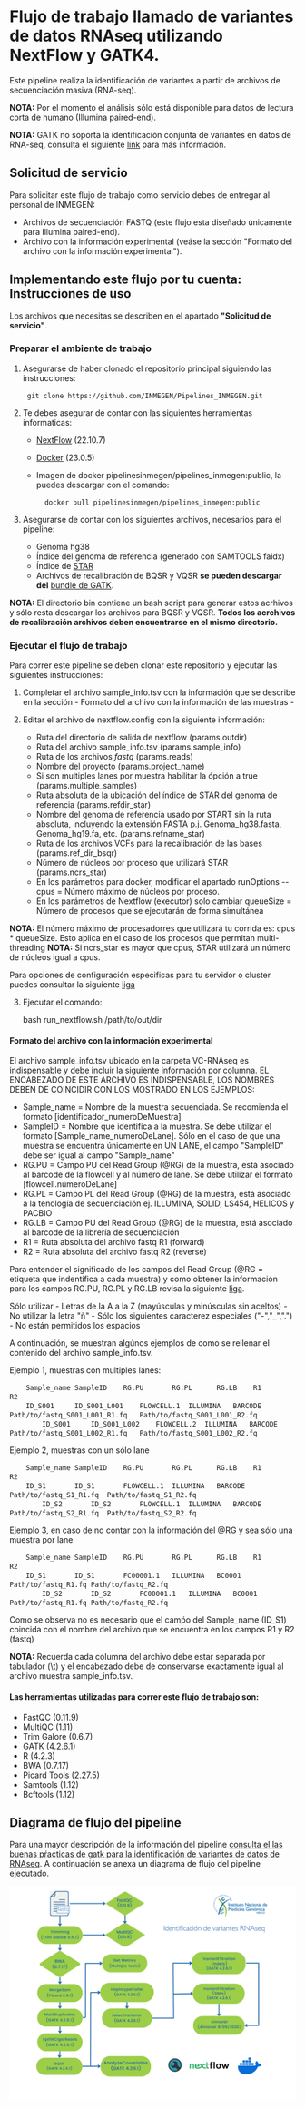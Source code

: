# Flujo de trabajo llamado de variantes de datos RNAseq utilizando NextFlow y GATK4.

Este pipeline realiza la identificación de variantes a partir de archivos de secuenciación masiva (RNA-seq).

**NOTA:** Por el momento el análisis sólo está disponible para datos de lectura corta de humano (Illumina paired-end).

**NOTA:** GATK no soporta  la identificación conjunta de variantes en datos de RNA-seq, consulta el siguiente [link](https://gatk.broadinstitute.org/hc/en-us/articles/360035531192-RNAseq-short-variant-discovery-SNPs-Indels-) para más información.

## Solicitud de servicio

Para solicitar este flujo de trabajo como servicio debes de entregar al personal de INMEGEN: 

- Archivos de secuenciación FASTQ (este flujo esta diseñado únicamente para Illumina paired-end).
- Archivo con la información experimental (veáse la sección "Formato del archivo con la información experimental").


## Implementando este flujo por tu cuenta: Instrucciones de uso 

Los archivos que necesitas se describen en el apartado **"Solicitud de servicio"**.

### Preparar el ambiente de trabajo

1. Asegurarse de haber clonado el repositorio principal siguiendo las instrucciones:

		git clone https://github.com/INMEGEN/Pipelines_INMEGEN.git

2. Te debes asegurar de contar con las siguientes herramientas informaticas:
	- [NextFlow](https://www.nextflow.io/docs/latest/index.html) (22.10.7)
	- [Docker](https://docs.docker.com/) (23.0.5)
	- Imagen de docker pipelinesinmegen/pipelines_inmegen:public, la puedes descargar con el comando: 

			docker pull pipelinesinmegen/pipelines_inmegen:public

3. Asegurarse de contar con los siguientes archivos, necesarios para el pipeline:
	- Genoma hg38
	- Índice del genoma de referencia (generado con SAMTOOLS faidx)
	- Índice de [STAR](https://physiology.med.cornell.edu/faculty/skrabanek/lab/angsd/lecture_notes/STARmanual.pdf)
	- Archivos de recalibración de BQSR y VQSR **se pueden descargar del** [bundle de GATK](https://console.cloud.google.com/storage/browser/genomics-public-data/resources/broad/hg38/v0;tab=objects?prefix=&forceOnObjectsSortingFiltering=false).

**NOTA:** El directorio bin contiene un bash script para generar estos acrhivos y sólo resta descargar los archivos para BQSR y VQSR. 
**Todos los acrchivos de recalibración archivos deben encuentrarse en el mismo directorio.**

### Ejecutar el flujo de trabajo

Para correr este pipeline se deben clonar este repositorio y ejecutar las siguientes instrucciones:

 1. Completar el archivo sample_info.tsv con la información que se describe en la sección - Formato del archivo con la información de las muestras -
 2. Editar el archivo de nextflow.config con la siguiente información:

	- Ruta del directorio de salida de nextflow (params.outdir)
	- Ruta del archivo sample_info.tsv (params.sample_info)
	- Ruta de los archivos *fastq* (params.reads)
	- Nombre del proyecto (params.project_name)
 	- Si son multiples lanes por muestra habilitar la ópción a true (params.multiple_samples)
	- Ruta absoluta de la ubicación del índice de STAR del genoma de referencia (params.refdir_star)
	- Nombre del genoma de referencia usado por START sin la ruta absoluta, incluyendo la extensión FASTA p.j. Genoma_hg38.fasta, Genoma_hg19.fa, etc. (params.refname_star)
 	- Ruta de los archivos VCFs para la recalibración de las bases (params.ref_dir_bsqr)
 	- Número de núcleos por proceso que utilizará STAR (params.ncrs_star)
  	- En los parámetros para docker, modificar el apartado runOptions --cpus = Número máximo de núcleos por proceso.
	- En los parámetros de Nextflow (executor) solo cambiar queueSize =  Número de procesos que se ejecutarán de forma simultánea

**NOTA:** El número máximo de  procesadorres que utilizará tu corrida es: cpus * queueSize. Esto aplica en el caso de los procesos que permitan multi-threading
**NOTA:** Si ncrs_star es mayor que cpus, STAR utilizará un número de núcleos igual a cpus.

Para opciones de configuración especificas para tu servidor o cluster puedes consultar la siguiente [liga](https://www.nextflow.io/docs/latest/config.html) 

  3. Ejecutar el comando: 

		bash run_nextflow.sh /path/to/out/dir


#### Formato del archivo con la información experimental

El archivo sample_info.tsv ubicado en la carpeta VC-RNAseq es indispensable y debe incluir la siguiente información por columna. EL ENCABEZADO DE ESTE ARCHIVO ES INDISPENSABLE, LOS NOMBRES DEBEN DE COINCIDIR CON LOS MOSTRADO EN LOS EJEMPLOS:

 - Sample_name  = Nombre de la muestra secuenciada. Se recomienda el formato [identificador_numeroDeMuestra]
 - SampleID     = Nombre que identifica a la muestra. Se debe utilizar el formato [Sample_name_numeroDeLane]. Sólo en el caso de que una muestra se encuentra únicamente en UN LANE, el campo "SampleID" debe ser igual al campo "Sample_name"
 - RG.PU        = Campo PU del Read Group (@RG) de la muestra, está asociado al barcode de la flowcell y al número de lane. Se debe utilizar el formato [flowcell.númeroDeLane]
 - RG.PL        = Campo PL del Read Group (@RG) de la muestra, está asociado a la tenología de secuenciación ej. ILLUMINA, SOLID, LS454, HELICOS y PACBIO
 - RG.LB        = Campo PU del Read Group (@RG) de la muestra, está asociado al barcode de la librería de secuenciación
 - R1           = Ruta absoluta del archivo fastq R1 (forward)
 - R2           = Ruta absoluta del archivo fastq R2 (reverse)

Para entender el significado de los campos del Read Group (@RG = etiqueta que indentifica a cada muestra) y como obtener la información para los campos RG.PU, RG.PL y RG.LB revisa la siguiente [liga](https://gatk.broadinstitute.org/hc/en-us/articles/360035890671-Read-groups).

Sólo utilizar - Letras de la A a la Z (mayúsculas y minúsculas sin aceltos)
              - No utilizar la letra "ñ"
              - Sólo los siguientes caracterez especiales ("-","_",".")
              - No están permitidos los espacios 

A continuación, se muestran algúnos ejemplos de como se rellenar el contenido del archivo sample_info.tsv.

Ejemplo 1, muestras con multiples lanes:
 
		Sample_name	SampleID	RG.PU		RG.PL	   RG.LB	R1				R2
  		ID_S001		ID_S001_L001	FLOWCELL.1	ILLUMINA   BARCODE	Path/to/fastq_S001_L001_R1.fq	Path/to/fastq_S001_L001_R2.fq
    		ID_S001		ID_S001_L002	FLOWCELL.2	ILLUMINA   BARCODE	Path/to/fastq_S001_L002_R1.fq	Path/to/fastq_S001_L002_R2.fq

Ejemplo 2, muestras con un sólo lane

		Sample_name	SampleID	RG.PU		RG.PL	   RG.LB	R1			R2
  		ID_S1		ID_S1   	FLOWCELL.1	ILLUMINA   BARCODE	Path/to/fastq_S1_R1.fq	Path/to/fastq_S1_R2.fq
    		ID_S2		ID_S2		FLOWCELL.1	ILLUMINA   BARCODE	Path/to/fastq_S2_R1.fq	Path/to/fastq_S2_R2.fq

Ejemplo 3, en caso de no contar con la información del @RG y sea sólo una muestra por lane

		Sample_name	SampleID	RG.PU		RG.PL	   RG.LB	R1			R2
  		ID_S1		ID_S1   	FC00001.1	ILLUMINA   BC0001	Path/to/fastq_R1.fq	Path/to/fastq_R2.fq
    		ID_S2		ID_S2		FC00001.1	ILLUMINA   BC0001	Path/to/fastq_R1.fq	Path/to/fastq_R2.fq

Como se observa no es necesario que el camṕo del Sample_name (ID_S1) coincida con el nombre del archivo que se encuentra en los campos R1 y R2 (fastq)

**NOTA:** Recuerda cada columna del archivo debe estar separada por tabulador (\t) y el encabezado debe de conservarse exactamente igual al archivo muestra sample_info.tsv.

#### Las herramientas utilizadas para correr este flujo de trabajo son:

 - FastQC (0.11.9)
 - MultiQC (1.11)
 - Trim Galore (0.6.7)
 - GATK (4.2.6.1)
 - R (4.2.3)
 - BWA (0.7.17)
 - Picard Tools (2.27.5)
 - Samtools (1.12)
 - Bcftools (1.12)

## Diagrama de flujo del pipeline 

Para una mayor descripción de la información del pipeline [consulta el las buenas pŕacticas de gatk para la identificación de variantes de datos de RNAseq](https://gatk.broadinstitute.org/hc/en-us/articles/360035531192-RNAseq-short-variant-discovery-SNPs-Indels-). A continuación se anexa un diagrama de flujo del pipeline ejecutado. 


![Flujo identificación de variantes rnaseq](../flowcharts/flow_VCRNA.PNG)
